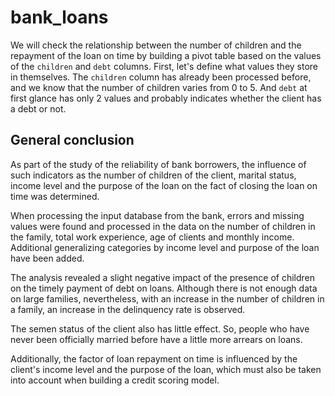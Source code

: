 # bank_loans
 We will check the relationship between the number of children and the repayment of the loan on time by building a pivot table based on the values of the `children` and `debt` columns.  First, let's define what values they store in themselves. The `children` column has already been processed before, and we know that the number of children varies from 0 to 5. And `debt` at first glance has only 2 values and probably indicates whether the client has a debt or not.


## General conclusion
As part of the study of the reliability of bank borrowers, the influence of such indicators as the number of children of the client, marital status, income level and the purpose of the loan on the fact of closing the loan on time was determined.

When processing the input database from the bank, errors and missing values ​​were found and processed in the data on the number of children in the family, total work experience, age of clients and monthly income. Additional generalizing categories by income level and purpose of the loan have been added.

The analysis revealed a slight negative impact of the presence of children on the timely payment of debt on loans. Although there is not enough data on large families, nevertheless, with an increase in the number of children in a family, an increase in the delinquency rate is observed.

The semen status of the client also has little effect. So, people who have never been officially married before have a little more arrears on loans.

Additionally, the factor of loan repayment on time is influenced by the client's income level and the purpose of the loan, which must also be taken into account when building a credit scoring model.
